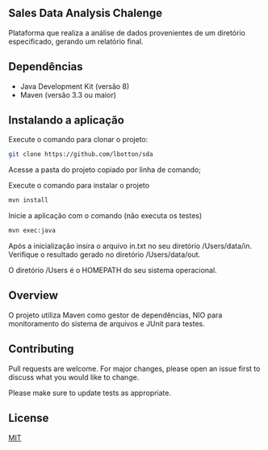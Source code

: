 ## Sales Data Analysis Chalenge

Plataforma que realiza a análise de dados provenientes de um diretório especificado, gerando um relatório final.

## Dependências

- Java Development Kit (versão 8)
- Maven (versão 3.3 ou maior)

## Instalando a aplicação

Execute o comando para clonar o projeto:

```bash
git clone https://github.com/lbotton/sda
```
Acesse a pasta do projeto copiado por linha de comando;

Execute o comando para instalar o projeto

```bash
mvn install
```

Inicie a aplicação com o comando (não executa os testes)

```bash
mvn exec:java
```

Após a inicialização insira o arquivo in.txt no seu diretório /Users/data/in.
Verifique o resultado gerado no diretório /Users/data/out.

O diretório /Users é o HOMEPATH do seu sistema operacional.

## Overview

O projeto utiliza Maven como gestor de dependências, NIO para monitoramento do sistema de arquivos e JUnit para testes.

## Contributing
Pull requests are welcome. For major changes, please open an issue first to discuss what you would like to change.

Please make sure to update tests as appropriate.

## License
[MIT](https://choosealicense.com/licenses/mit/)